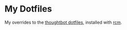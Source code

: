 # My Dotfiles

My overrides to the [thoughtbot dotfiles][1], installed with [rcm][2].

[1]:https://github.com/thoughtbot/dotfiles
[2]:https://github.com/thoughtbot/rcm
